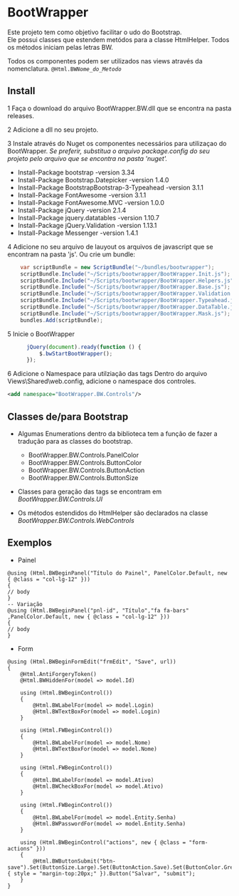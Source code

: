 # BootWrapper

Este projeto tem como objetivo facilitar o udo do Bootstrap.<br/>
Ele possui classes que estendem metódos para a classe HtmlHelper. Todos os métodos iniciam pelas letras BW.<br/>

Todos os componentes podem ser utilizados nas views através da nomenclatura.
<code>@Html.BW*Nome_do_Metodo*</code>

## Install

1 Faça o download do arquivo BootWrapper.BW.dll que se encontra na pasta releases.

2 Adicione a dll no seu projeto.

3 Instale através do Nuget os componentes necessários para utilizaçao do BootWrapper. *Se preferir, substitua o arquivo package.config do seu projeto pelo arquivo que se encontra na pasta 'nuget'.*
  * Install-Package bootstrap -version 3.34
  * Install-Package Bootstrap.Datepicker -version 1.4.0
  * Install-Package BootstrapBootstrap-3-Typeahead -version 3.1.1
  * Install-Package FontAwesome -version 3.1.1
  * Install-Package FontAwesome.MVC -version 1.0.0
  * Install-Package jQuery -version 2.1.4
  * Install-Package jquery.datatables -version 1.10.7
  * Install-Package jQuery.Validation -version 1.13.1
  * Install-Package Messenger -version 1.4.1

4 Adicione no seu arquivo de lauyout os arquivos de javascript que se encontram na pasta 'js'. Ou crie um bundle:
```C#
    var scriptBundle = new ScriptBundle("~/bundles/bootwrapper");
    scriptBundle.Include("~/Scripts/bootwrapper/BootWrapper.Init.js");
    scriptBundle.Include("~/Scripts/bootwrapper/BootWrapper.Helpers.js");
    scriptBundle.Include("~/Scripts/bootwrapper/BootWrapper.Base.js");
    scriptBundle.Include("~/Scripts/bootwrapper/BootWrapper.Validation.js");
    scriptBundle.Include("~/Scripts/bootwrapper/BootWrapper.Typeahead.js");
    scriptBundle.Include("~/Scripts/bootwrapper/BootWrapper.DataTable.js");            
    scriptBundle.Include("~/Scripts/bootwrapper/BootWrapper.Mask.js");
    bundles.Add(scriptBundle);
```

5 Inicie o BootWrapper
```javascript
      jQuery(document).ready(function () {
          $.bwStartBootWrapper();
      });
```
6 Adicione o Namespace para utilziação das tags
Dentro do arquivo Views\Shared\web.config, adicione o namespace dos controles.
```xml
<add namespace="BootWrapper.BW.Controls"/>
``` 
## Classes de/para  Bootstrap 
- Algumas Enumerations dentro da biblioteca tem a função de fazer a tradução para as classes do bootstrap.
  * BootWrapper.BW.Controls.PanelColor
  * BootWrapper.BW.Controls.ButtonColor
  * BootWrapper.BW.Controls.ButtonAction
  * BootWrapper.BW.Controls.ButtonSize

- Classes para geração das tags se encontram em *BootWrapper.BW.Controls.UI*
- Os métodos estendidos do HtmlHelper são declarados na classe *BootWrapper.BW.Controls.WebControls*

## Exemplos
- Painel

```
@using (Html.BWBeginPanel("Título do Painel", PanelColor.Default, new { @class = "col-lg-12" }))
{
// body
}
-- Variação
@using (Html.BWBeginPanel("pnl-id", "Título","fa fa-bars" ,PanelColor.Default, new { @class = "col-lg-12" }))
{
// body
}
```

- Form
```
@using (Html.BWBeginFormEdit("frmEdit", "Save", url))
{
    @Html.AntiForgeryToken()
    @Html.BWHiddenFor(model => model.Id)
    
    using (Html.BWBeginControl())
    {
        @Html.BWLabelFor(model => model.Login)
        @Html.BWTextBoxFor(model => model.Login)
    }

    using (Html.FWBeginControl())
    {
        @Html.BWLabelFor(model => model.Nome)
        @Html.BWTextBoxFor(model => model.Nome)
    }

    using (Html.FWBeginControl())
    {
        @Html.BWLabelFor(model => model.Ativo)
        @Html.BWCheckBoxFor(model => model.Ativo)
    }
    
    using (Html.FWBeginControl())
    {
        @Html.BWLabelFor(model => model.Entity.Senha)
        @Html.BWPasswordFor(model => model.Entity.Senha)
    }
    
    using (Html.BWBeginControl("actions", new { @class = "form-actions" }))
    {
        @Html.BWButtonSubmit("btn-save").Set(ButtonSize.Large).Set(ButtonAction.Save).Set(ButtonColor.Green).Attrib(new { style = "margin-top:20px;" }).Button("Salvar", "submit");
    }
}
```
